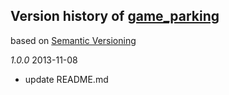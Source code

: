 ## Version history of [game_parking](https://github.com/dzenanr/game_parking)

based on [Semantic Versioning](http://semver.org/)

*1.0.0* 2013-11-08

+ update README.md

